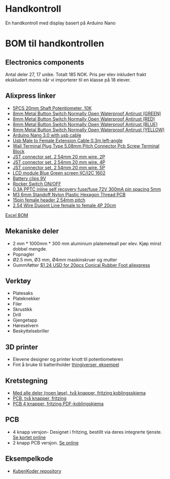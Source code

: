 # Handkontroll
En handkontroll med display basert på Arduino Nano

# BOM til handkontrollen

## Electronics components

Antal deler 27, 17 unike.
Totalt 185 NOK. Pris per elev inkludert frakt ekskludert moms når vi importerer til en klasse på 18 elever. 

## Alixpress linker
* [5PCS 20mm Shaft Potentiometer, 10K](https://www.aliexpress.com/item/1005001421294754.html)
* [8mm Metal Button Switch Normally Open Waterproof Antirust (GREEN)](https://www.aliexpress.com/item/1005002153423900.html)
* [8mm Metal Button Switch Normally Open Waterproof Antirust (RED)](https://www.aliexpress.com/item/1005002153423900.html)
* [8mm Metal Button Switch Normally Open Waterproof Antirust (BLUE)](https://www.aliexpress.com/item/1005002153423900.html)
* [8mm Metal Button Switch Normally Open Waterproof Antirust (YELLOW)](https://www.aliexpress.com/item/1005002153423900.html)
* [Arduino Nano 3.0 with usb cable](https://www.aliexpress.com/item/1005002509257579.html)
* [Usb  Male to Female Extension Cable 0.3m left-angle](https://www.aliexpress.com/item/4000819180471.html)
* [Wall Terminal Plug Type 5.08mm Pitch Connector Pcb Screw Terminal Block](https://www.aliexpress.com/item/4000907549303.html)
* [JST connector set, 2,54mm 20 mm wire. 2P](https://www.aliexpress.com/item/32954418743.html)
* [JST connector set, 2,54mm 20 mm wire. 4P](https://www.aliexpress.com/item/32954418743.html)
* [JST connector set, 2,54mm 20 mm wire. 5P](https://www.aliexpress.com/item/32954418743.html)
* [LCD module Blue Green screen IIC/I2C 1602](https://www.aliexpress.com/item/32685016568.html)
* [Battery clips 9V](https://www.aliexpress.com/item/1005003688602261.html)
* [Rocker Switch ON/OFF](https://www.aliexpress.com/item/4001165826718.html)
* [ 0.3A PPTC inline self recovery fuse/fuse 72V 300mA pin spacing 5mm](https://www.aliexpress.com/item/1005006054781697.html)
* [M3 6mm Standoff Nylon Plastic Hexagon Thread PCB ](https://www.aliexpress.com/item/1005004311987482.html)
* [15pin female header 2,54mm pitch](https://www.aliexpress.com/item/1005001621390463.html)
* [2.54 Wire Dupont Line female to  female 4P 20cm](https://www.aliexpress.com/item/1005003198478253.html)

[Excel BOM](handkontroll_ali_BOM.xlsx)

## Mekaniske deler
* 2 mm * 1000mm * 300 mm aluminium platemeteall per elev. Kjøp minst dobbel mengde.
* Popnagler
* Ø2.5 mm, Ø3 mm, Ø4mm maskinskruer og mutter
* Gummiføtter [$1,24 USD for 20pcs Conical Rubber Foot aliexpress](https://www.aliexpress.com/item/1005002995372007.html)

## Verktøy
* Platesaks
* Plateknekker
* Filer
* Skrustikk
* Drill
* Gjengetapp
* Høreselvern
* Beskyttelsebriller

## 3D printer
* Elevene designer og printer knott til potentiometeren
* Fint å bruke til batteriholder [thingiverser, eksempel](https://www.thingiverse.com/thing:2144462)

## Kretstegning
* [Med alle deler (noen løse), två knapper, fritzing koblingsskjema](handkontroll_full_schematic.fzz)
* [PCB, två knapper, fritzing ](handkontroll_full_schematic_pcb.fzz)
* [PCB 4 knapper, fritzing ](handkontroll_full_schematic_pcb_4_buttons.fzz) [PDF-koblingskjema](handkontroll_full_schematic_pcb_4_buttons_schem.pdf)


## PCB 
* 4 knapp versjon- Designet i fritzing, bestillt via deres integrerte tjenste. [Se kortet online](https://aisler.net/p/QSIZRARK)
* 2 knapp PCB versjon. [Se online](https://aisler.net/p/RCMDKGZY)

## Eksempelkode
* [KubenKoder repository](https://github.com/KubenKoder/Arduino/tree/master/Egna%20exempel/handkontroll)

